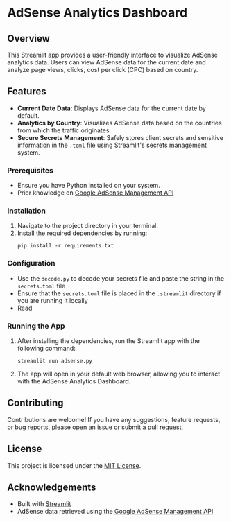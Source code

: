 # AdSense Analytics Dashboard

## Overview

This Streamlit app provides a user-friendly interface to visualize AdSense
analytics data. Users can view AdSense data for the current date and analyze
page views, clicks, cost per click (CPC) based on country.

## Features

- **Current Date Data**: Displays AdSense data for the current date by default.
- **Analytics by Country**: Visualizes AdSense data based on the countries from
  which the traffic originates.
- **Secure Secrets Management**: Safely stores client secrets and sensitive
  information in the `.toml` file using Streamlit's secrets management system.

### Prerequisites

- Ensure you have Python installed on your system.
- Prior knowledge on [Google AdSense Management API](https://developers.google.com/adsense/management/)

### Installation

1. Navigate to the project directory in your terminal.
2. Install the required dependencies by running:
   ```
   pip install -r requirements.txt
   ```

### Configuration
- Use the `decode.py` to decode your secrets file and paste the string in the `secrets.toml` file
- Ensure that the `secrets.toml` file is placed in the `.streamlit` directory if
  you are running it locally
- Read


### Running the App

1. After installing the dependencies, run the Streamlit app with the following
   command:
   ```
   streamlit run adsense.py
   ```
2. The app will open in your default web browser, allowing you to interact with
   the AdSense Analytics Dashboard.



## Contributing

Contributions are welcome! If you have any suggestions, feature requests, or bug
reports, please open an issue or submit a pull request.

## License

This project is licensed under the [MIT License](LICENSE).

## Acknowledgements

- Built with [Streamlit](https://streamlit.io/)
- AdSense data retrieved using the
  [Google AdSense Management API](https://developers.google.com/adsense/management/)
